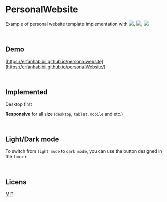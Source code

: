 # PersonalWebsite
Example of personal website template implementation with  <img src="https://img.shields.io/badge/HTML-red?style=flat" />, <img src="https://img.shields.io/badge/CSS-blue?style=flat" />, <img src="https://img.shields.io/badge/JAVASCRIPT-yellow?style=flat" />

<br/>

## Demo
[https://erfanhabibii.github.io/personalwebsite](https://erfanhabibii.github.io/personalWebsite/)

<br/>

## Implemented
Desktop first

**Responsive** for all size (`desktop`, `tablet`, `mobile` and etc.)

<br/>

## Light/Dark mode
To switch from `light mode` to `dark mode`, you can use the button designed in the `footer`

<br/>

## Licens
[MIT](LICENSE)

